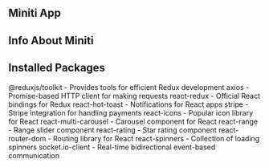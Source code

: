 ## Miniti App

## Info About Miniti

## Installed Packages
@reduxjs/toolkit - Provides tools for efficient Redux development
axios - Promise-based HTTP client for making requests
react-redux - Official React bindings for Redux
react-hot-toast - Notifications for React apps
stripe - Stripe integration for handling payments
react-icons - Popular icon library for React
react-multi-carousel - Carousel component for React
react-range - Range slider component
react-rating - Star rating component
react-router-dom - Routing library for React
react-spinners - Collection of loading spinners
socket.io-client - Real-time bidirectional event-based communication